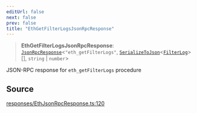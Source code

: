 ```yaml
---
editUrl: false
next: false
prev: false
title: "EthGetFilterLogsJsonRpcResponse"
---
```


> **EthGetFilterLogsJsonRpcResponse**: [`JsonRpcResponse`](/reference/tevm/jsonrpc/type-aliases/jsonrpcresponse/)\<`"eth_getFilterLogs"`, [`SerializeToJson`](/reference/tevm/procedures-types/type-aliases/serializetojson/)\<[`FilterLog`](/reference/tevm/actions-types/type-aliases/filterlog/)\>[], `string` \| `number`\>

JSON-RPC response for `eth_getFilterLogs` procedure

## Source

[responses/EthJsonRpcResponse.ts:120](https://github.com/evmts/tevm-monorepo/blob/main/packages/procedures-types/src/responses/EthJsonRpcResponse.ts#L120)
